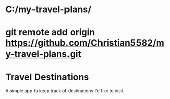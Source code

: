 # C:/my-travel-plans/
# git remote add origin https://github.com/Christian5582/my-travel-plans.git



# Travel Destinations

A simple app to keep track of destinations I'd like to visit.
